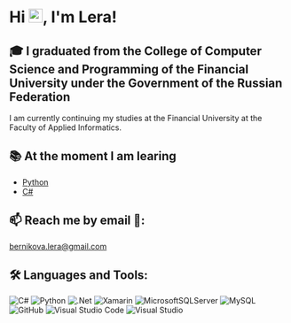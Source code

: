 # Hi <img src="https://media.giphy.com/media/hvRJCLFzcasrR4ia7z/giphy.gif" width="25px">, I'm Lera!

## 🎓 I graduated from the College of Computer Science and Programming of the Financial University under the Government of the Russian Federation
I am currently continuing my studies at the Financial University at the Faculty of Applied Informatics.

## 📚 At the moment I am learing
- [Python](https://www.python.org/)
- [C#](https://dotnet.microsoft.com/en-us/languages/csharp)

## 📫 Reach me by email 📧: 
<bernikova.lera@gmail.com>

## 🛠 Languages and Tools:

<p>

![C#](https://img.shields.io/badge/c%23-%23239120.svg?style=for-the-badge&logo=c-sharp&logoColor=white)
![Python](https://img.shields.io/badge/python-3670A0?style=for-the-badge&logo=python&logoColor=ffdd54)
![.Net](https://img.shields.io/badge/.NET-5C2D91?style=for-the-badge&logo=.net&logoColor=white)
![Xamarin](https://img.shields.io/badge/Xamarin-3199DC?style=for-the-badge&logo=xamarin&logoColor=white)
![MicrosoftSQLServer](https://img.shields.io/badge/Microsoft%20SQL%20Sever-CC2927?style=for-the-badge&logo=microsoft%20sql%20server&logoColor=white)
![MySQL](https://img.shields.io/badge/mysql-%2300f.svg?style=for-the-badge&logo=mysql&logoColor=white)
![GitHub](https://img.shields.io/badge/github-%23121011.svg?style=for-the-badge&logo=github&logoColor=white)
![Visual Studio Code](https://img.shields.io/badge/Visual%20Studio%20Code-0078d7.svg?style=for-the-badge&logo=visual-studio-code&logoColor=white)
![Visual Studio](https://img.shields.io/badge/Visual%20Studio-5C2D91.svg?style=for-the-badge&logo=visual-studio&logoColor=white)

</p>

<br />

<!-- ## :trophy: My Github Stats: 

[![Top Langs](https://github-readme-stats.vercel.app/api/top-langs/?username=BernikovaLera&theme=chartreuse-dark&show_icons=true)](https://github.com/BernikovaLera/github-readme-stats)

[![Anurag's GitHub stats](https://github-readme-stats.vercel.app/api?username=BernikovaLera&theme=chartreuse-dark&show_icons=true)](https://github.com/BernikovaLera/github-readme-stats) -->
